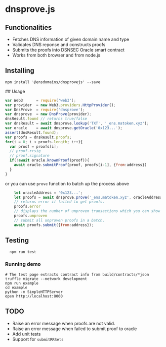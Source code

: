 # dnsprove.js 

## Functionalities

- Fetches DNS information of given domain name and type
- Validates DNS reponse and constructs proofs
- Submits the proofs into DSNSEC Oracle smart contract
- Works from both browser and from node.js

## Installing

```
npm install '@ensdomains/dnsprovejs' --save
```

## Usage

```js
var Web3      = require('web3');
var provider  = new Web3.providers.HttpProvider();
var DnsProve  = require('dnsprove');
var dnsprove  = new DnsProve(provider);
dnsResult.found // returns true/false
var dnsResult = await dnsprove.lookup('TXT', '_ens.matoken.xyz');
var oracle    = await dnsprove.getOracle('0x123...');
assert(dnsResult.found);
var proofs = dnsResult.proofs;
for(i = 0; i < proofs.length; i++){
  var proof = proofs[i];
  // proof.rrsig
  // proof.signature
  if(!await oracle.knownProof(proof)){
    await oracle.submitProof(proof, proofs[i-1], {from:address})
  }
}
```

or you can use `prove` function to batch up the process above

```js
    let oracleAddress = '0x123...';
    let proofs = await dnsprove.prove('_ens.matoken.xyz', oracleAddress);
    // returns error if failed to get proofs.
    proofs.error 
    // displays the number of unproven transactions which you can show to end users.
    proofs.unproven
    // submit all unproven proofs in a batch.
    await proofs.submit({from:address});
```

## Testing

```
  npm run test
```

### Running demo

```
# The test page extracts contract info from build/contracts/*json 
truffle migrate --network development
npm run example
cd example
python -m SimpleHTTPServer 
open http://localhost:8000
```

## TODO

- Raise an error message when proofs are not valid.
- Raise an error message when failed to submit proof to oracle
- Add unit tests
- Support for `submitRRSets`
